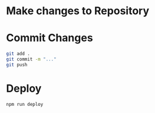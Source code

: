 # Make changes to Repository

# Commit Changes
```sh
git add .
git commit -m "..."
git push
```

# Deploy
```sh
npm run deploy
```